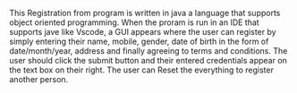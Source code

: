 This Registration from program is written in java a language that supports object oriented programming. When the proram is run in an IDE that supports jave like Vscode, a GUI appears where the user can register by simply entering their name, mobile, gender, date of birth 
in the form of date/month/year, address and finally agreeing to terms and conditions. The user should click the submit button and their entered credentials appear on the text box on their right. The user can Reset the everything to register another person.
